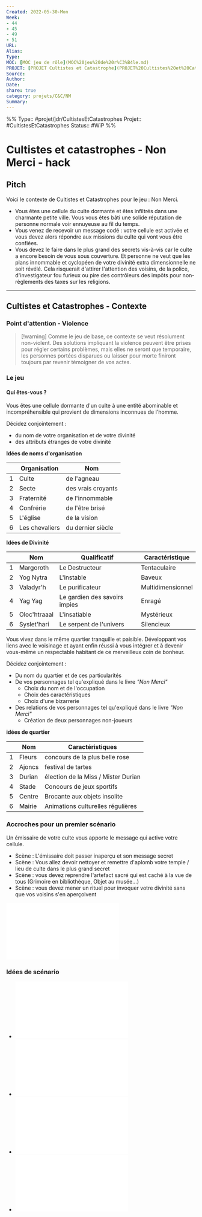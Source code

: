 ```yaml
---
Created: 2022-05-30-Mon
Week: 
- 44
- 45
- 49
- 51
URL:
Alias:
Type:
MOC: [MOC jeu de rôle](MOC%20jeu%20de%20r%C3%B4le.md)
PROJET: [PROJET Cultistes et Catastrophe](PROJET%20Cultistes%20et%20Catastrophe.md)
Source:
Author:
Date:
share: true 
category: projets/C&C/NM
Summary: 
---
```


%%
Type:: #projet/jdr/CultistesEtCatastrophes 
Projet:: #CultistesEtCatastrophes 
Status:: #WiP 
%%


# Cultistes et catastrophes - Non Merci - hack

## Pitch

Voici le contexte de Cultistes et Catastrophes pour le jeu : Non Merci.

- Vous êtes une cellule du culte dormante et êtes infiltrés dans une charmante petite ville. Vous vous êtes bâti une solide réputation de personne normale voir ennuyeuse au fil du temps.
- Vous venez de recevoir un message codé : votre cellule est activée et vous devez alors répondre aux missions du culte qui vont vous être confiées.
- Vous devez le faire dans le plus grand des secrets vis-à-vis car le culte a encore besoin de vous sous couverture. Et personne ne veut que les plans innommable et cyclopéen de votre divinité extra dimensionnelle ne soit révélé. Cela risquerait d'attirer l'attention des voisins, de la police, d'investigateur fou furieux ou pire des contrôleurs des impôts pour non-règlements des taxes sur les religions.

***
## Cultistes et Catastrophes - Contexte

### Point d'attention - Violence

> [!warning] Comme le jeu de base, ce contexte se veut résolument non-violent. Des solutions impliquant la violence peuvent être prises pour régler certains problèmes, mais elles ne seront que temporaire, les personnes portées disparues ou laisser pour morte finiront toujours par revenir témoigner de vos actes.

### Le jeu

#### Qui êtes-vous ?

Vous êtes une cellule dormante d'un culte à une entité abominable et incompréhensible qui provient de dimensions inconnues de l'homme.

Décidez conjointement : 
- du nom de votre organisation et de votre divinité
- des attributs étranges de votre divinité 

**Idées de noms d'organisation**

|     | Organisation   | Nom                | 
| --- | -------------- | ------------------ |
| 1   | Culte          | de l'agneau        |
| 2   | Secte          | des vrais croyants |
| 3   | Fraternité     | de l'innommable    |
| 4   | Confrérie      | de l'être brisé    |
| 5   | L'église       | de la vision       |
| 6   | Les chevaliers | du dernier siècle  |

**Idées de Divinité**

|     | Nom          | Qualificatif                  | Caractéristique   |
| --- | ------------ | ----------------------------- | ----------------- |
| 1   | Margoroth    | Le Destructeur                | Tentaculaire      |
| 2   | Yog Nytra    | L'instable                    | Baveux            |
| 3   | Valadyr'h    | Le purificateur               | Multidimensionnel |
| 4   | Yag Yag      | Le gardien des savoirs impies | Enragé            |
| 5   | Oloc'htraaal | L'insatiable                  | Mystérieux        |
| 6   | Syslet'hari  | Le serpent de l'univers       | Silencieux        | 

Vous vivez dans le même quartier tranquille et paisible. Développant vos liens avec le voisinage et ayant enfin réussi à vous intégrer et à devenir vous-même un respectable habitant de ce merveilleux coin de bonheur.

Décidez conjointement :
- Du nom du quartier et de ces particularités
- De vos personnages tel qu'expliqué dans le livre *"Non Merci"*
	- Choix du nom et de l'occupation  
	- Choix des caractéristiques  
	- Choix d'une bizarrerie  
- Des relations de vos personnages tel qu'expliqué dans le livre *"Non Merci"*
	- Création de deux personnages non-joueurs  

**idées de quartier**

|     | Nom    | Caractéristiques                    |
| --- | ------ | ----------------------------------- |
| 1   | Fleurs | concours de la plus belle rose      |
| 2   | Ajoncs | festival de tartes                  |
| 3   | Durian | élection de la Miss / Mister Durian |
| 4   | Stade  | Concours de jeux sportifs           |
| 5   | Centre | Brocante aux objets insolite        |
| 6   | Mairie | Animations culturelles régulières   | 

### Accroches pour un premier scénario

Un émissaire de votre culte vous apporte le message qui active votre cellule. 
- Scène : L'émissaire doit passer inaperçu et son message secret
- Scène : Vous allez devoir nettoyer et remettre d'aplomb votre temple / lieu de culte dans le plus grand secret
- Scène : vous devez reprendre l'artefact sacré qui est caché à la vue de tous (Grimoire en bibliothèque, Objet au musée...)
- Scène : vous devez mener un rituel pour invoquer votre divinité sans que vos voisins s'en aperçoivent

![Incidents Génériques  Garniture](../Incidents%20G%C3%A9n%C3%A9riques%20%20Garniture.md)

### Idées de scénario

- ![A la poursuite des nains de jardin](../A%20la%20poursuite%20des%20nains%20de%20jardin.md)
- ![Cultistes et Catastrophes - L'invocation](../Cultistes%20et%20Catastrophes%20-%20L'invocation.md)
- ![Fête des voisins et sacrifice de minuit](../F%C3%AAte%20des%20voisins%20et%20sacrifice%20de%20minuit.md) 
- ![La soupe aux choux](../La%20soupe%20aux%20choux.md)

